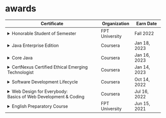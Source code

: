 # awards
| Certificate | Organization | Earn Date |
| ----------- | ------------ | --------- |
|<details><summary>Honorable Student of Semester</summary><div align="center"><img width="50%" src=""/></div></details> | FPT University | Fall 2022 |
|<details><summary>Java Enterprise Edition</summary><div align="center"><img width="50%" src="https://raw.githubusercontent.com/tnt-exe/awards/main/Coursera/java-ee.png?token=GHSAT0AAAAAAB5ETLARFYJH3ZNRWDWSXZ2CZBEDW2Q"/></div></details> | Coursera | Jan 18, 2023 |
|<details><summary>Core Java</summary><div align="center"><img width="50%" src="https://raw.githubusercontent.com/tnt-exe/awards/main/Coursera/core-java.png?token=GHSAT0AAAAAAB5ETLAQYSM3RWYAPHIF2DPOZBEDXAQ"/></div></details> | Coursera | Jan 16, 2023 |
|<details><summary>CertNexus Certified Ethical Emerging Technologist</summary><div align="center"><img width="50%" src="https://raw.githubusercontent.com/tnt-exe/awards/main/Coursera/certnexus-ceet.png?token=GHSAT0AAAAAAB5ETLARRSSKD2T64WLJDPG2ZBEDXPA"/></div></details> | Coursera | Jan 14, 2023 |
|<details><summary>Software Development Lifecycle</summary><div align="center"><img width="50%" src="https://raw.githubusercontent.com/tnt-exe/awards/main/Coursera/sdlc.png?token=GHSAT0AAAAAAB5ETLARPFKTBVBBMWD4FTNEZBEDXYA"/></div></details> | Coursera | Oct 14, 2022 |
|<details><summary>Web Design for Everybody:</br>Basics of Web Development & Coding</summary><div align="center"><img width="50%" src="https://raw.githubusercontent.com/tnt-exe/awards/main/Coursera/web-design.png?token=GHSAT0AAAAAAB5ETLAR76H7HN5VL2Y6NXREZBEDYAQ"/></div></details> | Coursera | Jul 16, 2022 |
|<details><summary>English Preparatory Course</summary><div align="center"><img width="50%" src="https://raw.githubusercontent.com/tnt-exe/awards/main/FU/english-preparatoty.png?token=GHSAT0AAAAAAB5ETLARVAUWLSKE3WCENJQ4ZBEDYJQ"/></div></details> | FPT University | Jun 15, 2021 |